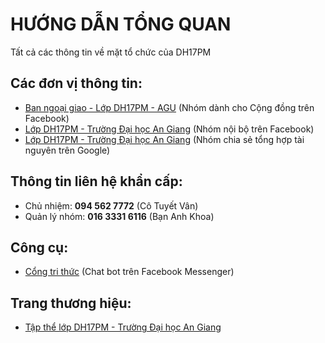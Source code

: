 # HƯỚNG DẪN TỔNG QUAN
Tất cả các thông tin về mặt tổ chức của DH17PM

Các đơn vị thông tin:
-----
* [Ban ngoại giao - Lớp DH17PM - AGU](https://www.facebook.com/groups/dh17pm.agu.fa/) (Nhóm dành cho Cộng đồng trên Facebook)
* [Lớp DH17PM - Trường Đại học An Giang](https://www.facebook.com/groups/DH17PM.AGU/) (Nhóm nội bộ trên Facebook)
* [Lớp DH17PM - Trường Đại học An Giang](groups.google.com/group/dh17pm) (Nhóm chia sẻ tổng hợp tài nguyên trên Google)

Thông tin liên hệ khẩn cấp:
-----
* Chủ nhiệm: **094 562 7772** (Cô Tuyết Vân)
* Quản lý nhóm: **016 3331 6116** (Bạn Anh Khoa)

Công cụ:
-----
* [Cổng tri thức](https://www.messenger.com/t/434504756891831/) (Chat bot trên Facebook Messenger)

Trang thương hiệu:
-----
* [Tập thể lớp DH17PM - Trường Đại học An Giang](https://www.facebook.com/T%E1%BA%ADp-th%E1%BB%83-l%E1%BB%9Bp-DH17PM-Tr%C6%B0%E1%BB%9Dng-%C4%90%E1%BA%A1i-h%E1%BB%8Dc-An-Giang-1125337610892188/)
